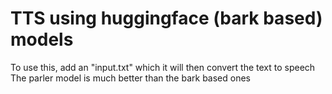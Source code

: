 # TTS using huggingface (bark based) models

To use this, add an "input.txt" which it will then convert the text to speech
The parler model is much better than the bark based ones
